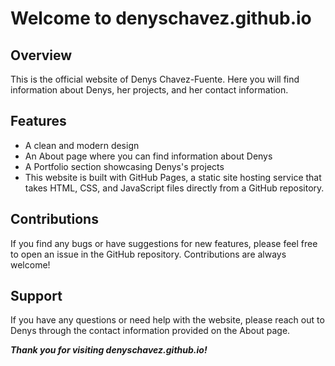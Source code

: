 Welcome to denyschavez.github.io
====

Overview 
---

This is the official website of Denys Chavez-Fuente. Here you will find information about Denys, her projects, and her contact information.

Features
-----

+ A clean and modern design
+ An About page where you can find information about Denys
+ A Portfolio section showcasing Denys's projects
+ This website is built with GitHub Pages, a static site hosting service that takes HTML, CSS, and JavaScript files directly from a GitHub repository.

Contributions
-----
If you find any bugs or have suggestions for new features, please feel free to open an issue in the GitHub repository. Contributions are always welcome!

Support
-----
If you have any questions or need help with the website, please reach out to Denys through the contact information provided on the About page.

**_Thank you for visiting denyschavez.github.io!_**
